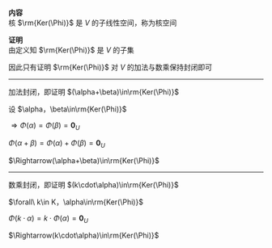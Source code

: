 **内容**    
核 $\rm{Ker(\Phi)}$ 是 $V$ 的子线性空间，称为核空间    
    
**证明**    
由定义知 $\rm{Ker(\Phi)}$ 是 $V$ 的子集    
    
因此只有证明 $\rm{Ker(\Phi)}$ 对 $V$ 的加法与数乘保持封闭即可    
    
---    
加法封闭，即证明 $(\alpha+\beta)\in\rm{Ker(\Phi)}$     
    
设 $\alpha，\beta\in\rm{Ker(\Phi)}$     
    
 $\Rightarrow\Phi(\alpha)=\Phi(\beta)    
=\mathbf0_U$     
    
 $\Phi(\alpha+\beta)=    
\Phi(\alpha)+\Phi(\beta)=\mathbf0_U$     
    
 $\Rightarrow(\alpha+\beta)\in\rm{Ker(\Phi)}$     
    
---    
数乘封闭，即证明 $(k\cdot\alpha)\in\rm{Ker(\Phi)}$     
    
 $\forall\ k\in K，\alpha\in\rm{Ker(\Phi)}$     
    
 $\Phi(k\cdot\alpha)=k\cdot\Phi(\alpha)    
=\mathbf0_U$     
    
 $\Rightarrow(k\cdot\alpha)\in\rm{Ker(\Phi)}$     
